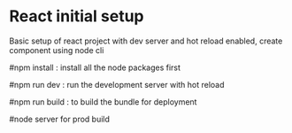 # React initial setup
Basic setup of react project with dev server and hot reload enabled, create component using node cli

#npm install :
install all the node packages first 

#npm run dev :
run the development server with hot reload

#npm run build :
to build the bundle for deployment

#node server for prod build
